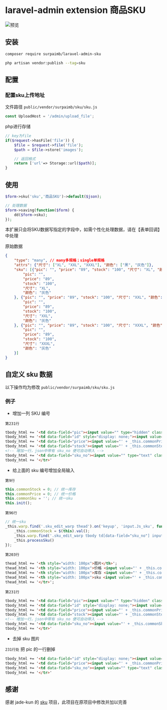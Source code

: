 laravel-admin extension 商品SKU
======

![预览](https://github.com/jade-kun/sku/blob/master/1.png?raw=true)

## 安装
```bash
composer require surpaimb/laravel-admin-sku

php artisan vendor:publish --tag=sku
```

## 配置

### 配置sku上传地址

文件路径 `public/vendor/surpaimb/sku/sku.js`

```javascript
const UploadHost = '/admin/upload_file';
```

php进行存储

```php
// key为file
if($request->hasFile('file')) {
    $file = $request->file('file');
    $path = $file->store('images');

    // 返回格式
    return ['url'=> Storage::url($path)];
}
```

## 使用

```php
$form->sku('sku','商品SKU')->default($json);

// 处理数据
$form->saving(function($form) {
    dd($form->sku);
});
```

本扩展只会将SKU数据写指定的字段中，如需个性化处理数据，请在【表单回调】中处理

原始数据
```json
{
	"type": "many", // many多规格；single单规格
	"attrs": {"尺寸": ["XL", "XXL", "XXXL"], "颜色": ["黑", "灰色"]},
    "sku": [{"pic": "", "price": "89", "stock": "100", "尺寸": "XL", "颜色": "黑"}, {
        "pic": "",
        "price": "89",
        "stock": "100",
        "尺寸": "XL",
        "颜色": "灰色"
    }, {"pic": "", "price": "89", "stock": "100", "尺寸": "XXL", "颜色": "黑"}, {
        "pic": "",
        "price": "89",
        "stock": "100",
        "尺寸": "XXL",
        "颜色": "灰色"
    }, {"pic": "", "price": "89", "stock": "100", "尺寸": "XXXL", "颜色": "黑"}, {
        "pic": "",
        "price": "89",
        "stock": "100",
        "尺寸": "XXXL",
        "颜色": "灰色"
    }]
}
```

## 自定义 sku 数据

以下操作均为修改 `public/vendor/surpaimb/sku/sku.js`

### 例子

* 增加一列 SKU 编号

`第231行`

```html
tbody_html += '<td data-field="pic"><input value="" type="hidden" class="form-control"><span class="Js_sku_upload">+</span><span class="Js_sku_del_pic">清空</span></td>';
tbody_html += '<td data-field="id" style="display: none;"><input value="" type="hidden"></td>';
tbody_html += '<td data-field="price"><input value="' + _this.commonPrice + '" type="text" class="form-control"></td>';
tbody_html += '<td data-field="stock"><input value="' + _this.commonStock + '" type="text" class="form-control"></td>';
<!-- 增加一行，json中带有 sku_no 便可自动带入 -->
tbody_html += '<td data-field="sku_no"><input value="" type="text" class="form-control"></td>';
tbody_html += '</tr>'
```

* 给上面的 sku 编号增加全局输入

`第9行`

```javascript
this.commonStock = 0; // 统一库存
this.commonPrice = 0; // 统一价格
this.commonSku = ''; // 统一sku
this.init();
```

`第96行`

```javascript
// 统一sku
_this.warp.find('.sku_edit_warp thead').on('keyup', 'input.Js_sku', function () {
    _this.commonStock = $(this).val();
    _this.warp.find('.sku_edit_warp tbody td[data-field="sku_no"] input').val(_this.commonStock);
    _this.processSku()
});
```

`第203行`
```html
thead_html += '<th style="width: 100px">图片</th>';
thead_html += '<th style="width: 100px">价格 <input value="' + _this.commonPrice + '" type="text" style="width: 50px" class="Js_price"></th>';
thead_html += '<th style="width: 100px">库存 <input value="' + _this.commonStock + '" type="text" style="width: 50px" class="Js_stock"></th>';
thead_html += '<th style="width: 100px">sku <input value="' + _this.commonSku + '" type="text" style="width: 50px" class="Js_sku"></th>';
thead_html += '</tr>';
```

`第231行`

```html
tbody_html += '<td data-field="pic"><input value="" type="hidden" class="form-control"><span class="Js_sku_upload">+</span><span class="Js_sku_del_pic">清空</span></td>';
tbody_html += '<td data-field="id" style="display: none;"><input value="" type="hidden"></td>';
tbody_html += '<td data-field="price"><input value="' + _this.commonPrice + '" type="text" class="form-control"></td>';
tbody_html += '<td data-field="stock"><input value="' + _this.commonStock + '" type="text" class="form-control"></td>';
<!-- 增加一行，json中带有 sku_no 便可自动带入 -->
tbody_html += '<td data-field="sku_no"><input value="' + _this.commonSku + '" type="text" class="form-control"></td>';
tbody_html += '</tr>'
```

* 去掉 sku 图片

`231行处` 把 pic 的一行删掉

```html
tbody_html += '<td data-field="id" style="display: none;"><input value="" type="hidden"></td>';
tbody_html += '<td data-field="price"><input value="' + _this.commonPrice + '" type="text" class="form-control"></td>';
tbody_html += '<td data-field="sku_no"><input value="" type="text" class="form-control"></td>';
tbody_html += '</tr>'
```

## 感谢

感谢 jade-kun 的 [sku](https://github.com/jade-kun/sku) 项目，此项目在原项目中修改并加以完善
